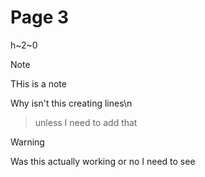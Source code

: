 # Page 3

h~2~0

> [!NOTE]
> THis is a note
> 
> Why isn't this creating lines\n

> unless I need to add that

> [!warning]
> Was this actually working or no
> I need to see